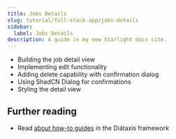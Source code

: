 ```yaml
---
title: Jobs Details
slug: tutorial/full-stack-app/jobs-details
sidebar:
  label: Jobs Details
description: A guide in my new Starlight docs site.
---
```


- Building the job detail view
- Implementing edit functionality
- Adding delete capability with confirmation dialog
- Using ShadCN Dialog for confirmations
- Styling the detail view

## Further reading

- Read [about how-to guides](https://diataxis.fr/how-to-guides/) in the Diátaxis framework
